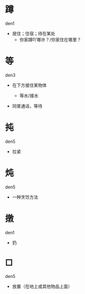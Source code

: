 # 蹲
den1
- 居住；住宿；待在某处
  - 你家蹲吖哪许？/你家住在哪里？

# 等
den3
- 在下方接住某物体
  - 等水/接水
  
- 同普通话，等待

# 扽
den5
- 拉紧

# 炖
den5
- 一种烹饪方法

# 撴
den1
- 扔

# □
den5
- 放置（在地上或其他物品上面）
